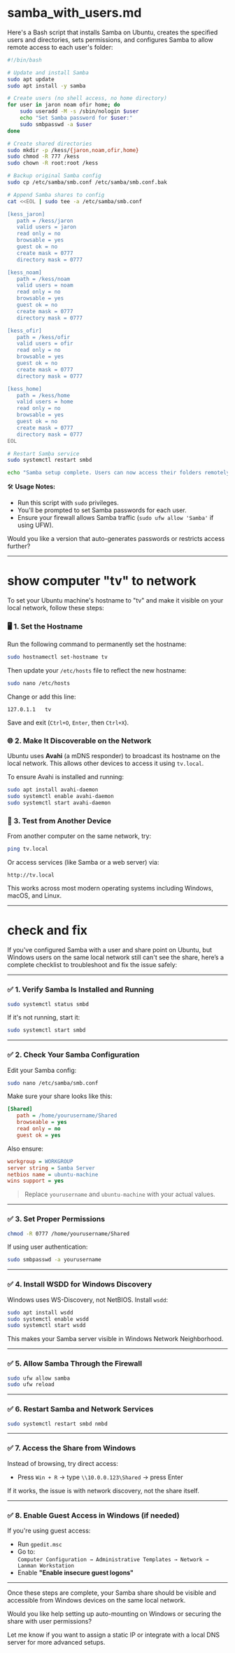 
# samba_with_users.md

Here's a Bash script that installs Samba on Ubuntu, creates the specified users and directories, sets permissions, and configures Samba to allow remote access to each user's folder:

```bash
#!/bin/bash

# Update and install Samba
sudo apt update
sudo apt install -y samba

# Create users (no shell access, no home directory)
for user in jaron noam ofir home; do
    sudo useradd -M -s /sbin/nologin $user
    echo "Set Samba password for $user:"
    sudo smbpasswd -a $user
done

# Create shared directories
sudo mkdir -p /kess/{jaron,noam,ofir,home}
sudo chmod -R 777 /kess
sudo chown -R root:root /kess

# Backup original Samba config
sudo cp /etc/samba/smb.conf /etc/samba/smb.conf.bak

# Append Samba shares to config
cat <<EOL | sudo tee -a /etc/samba/smb.conf

[kess_jaron]
   path = /kess/jaron
   valid users = jaron
   read only = no
   browsable = yes
   guest ok = no
   create mask = 0777
   directory mask = 0777

[kess_noam]
   path = /kess/noam
   valid users = noam
   read only = no
   browsable = yes
   guest ok = no
   create mask = 0777
   directory mask = 0777

[kess_ofir]
   path = /kess/ofir
   valid users = ofir
   read only = no
   browsable = yes
   guest ok = no
   create mask = 0777
   directory mask = 0777

[kess_home]
   path = /kess/home
   valid users = home
   read only = no
   browsable = yes
   guest ok = no
   create mask = 0777
   directory mask = 0777
EOL

# Restart Samba service
sudo systemctl restart smbd

echo "Samba setup complete. Users can now access their folders remotely."
```

🛠️ **Usage Notes:**
- Run this script with `sudo` privileges.
- You'll be prompted to set Samba passwords for each user.
- Ensure your firewall allows Samba traffic (`sudo ufw allow 'Samba'` if using UFW).

Would you like a version that auto-generates passwords or restricts access further?

-----

# show computer "tv" to network

To set your Ubuntu machine's hostname to "tv" and make it visible on your local network, follow these steps:

### 🖥️ 1. Set the Hostname
Run the following command to permanently set the hostname:

```bash
sudo hostnamectl set-hostname tv
```

Then update your `/etc/hosts` file to reflect the new hostname:

```bash
sudo nano /etc/hosts
```

Change or add this line:

```
127.0.1.1   tv
```

Save and exit (`Ctrl+O`, `Enter`, then `Ctrl+X`).

### 🌐 2. Make It Discoverable on the Network
Ubuntu uses **Avahi** (a mDNS responder) to broadcast its hostname on the local network. This allows other devices to access it using `tv.local`.

To ensure Avahi is installed and running:

```bash
sudo apt install avahi-daemon
sudo systemctl enable avahi-daemon
sudo systemctl start avahi-daemon
```

### 🧪 3. Test from Another Device
From another computer on the same network, try:

```bash
ping tv.local
```

Or access services (like Samba or a web server) via:

```
http://tv.local
```

This works across most modern operating systems including Windows, macOS, and Linux.

-----

# check and fix

If you've configured Samba with a user and share point on Ubuntu, but Windows users on the same local network still can't see the share, here’s a complete checklist to troubleshoot and fix the issue safely:

---

### ✅ 1. **Verify Samba Is Installed and Running**
```bash
sudo systemctl status smbd
```
If it's not running, start it:
```bash
sudo systemctl start smbd
```

---

### ✅ 2. **Check Your Samba Configuration**
Edit your Samba config:
```bash
sudo nano /etc/samba/smb.conf
```
Make sure your share looks like this:
```ini
[Shared]
   path = /home/yourusername/Shared
   browseable = yes
   read only = no
   guest ok = yes
```
Also ensure:
```ini
workgroup = WORKGROUP
server string = Samba Server
netbios name = ubuntu-machine
wins support = yes
```
> Replace `yourusername` and `ubuntu-machine` with your actual values.

---

### ✅ 3. **Set Proper Permissions**
```bash
chmod -R 0777 /home/yourusername/Shared
```
If using user authentication:
```bash
sudo smbpasswd -a yourusername
```

---

### ✅ 4. **Install WSDD for Windows Discovery**
Windows uses WS-Discovery, not NetBIOS. Install `wsdd`:
```bash
sudo apt install wsdd
sudo systemctl enable wsdd
sudo systemctl start wsdd
```
This makes your Samba server visible in Windows Network Neighborhood.

---

### ✅ 5. **Allow Samba Through the Firewall**
```bash
sudo ufw allow samba
sudo ufw reload
```

---

### ✅ 6. **Restart Samba and Network Services**
```bash
sudo systemctl restart smbd nmbd
```

---

### ✅ 7. **Access the Share from Windows**
Instead of browsing, try direct access:
- Press `Win + R` → type `\\10.0.0.123\Shared` → press Enter

If it works, the issue is with network discovery, not the share itself.

---

### ✅ 8. **Enable Guest Access in Windows (if needed)**
If you're using guest access:
- Run `gpedit.msc`
- Go to:  
  `Computer Configuration → Administrative Templates → Network → Lanman Workstation`
- Enable **"Enable insecure guest logons"**

---

Once these steps are complete, your Samba share should be visible and accessible from Windows devices on the same local network.

Would you like help setting up auto-mounting on Windows or securing the share with user permissions?

Let me know if you want to assign a static IP or integrate with a local DNS server for more advanced setups.
